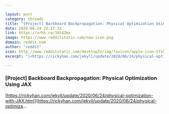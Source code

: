 ```yaml
---

layout: post
category: threads
title: "[Project] Backboard Backpropagation: Physical Optimization Using JAX"
date: 2020-06-24 22:17:33
link: https://vrhk.co/3dt4Zmx
image: https://www.redditstatic.com/new-icon.png
domain: reddit.com
author: "reddit"
icon: http://www.redditstatic.com/desktop2x/img/favicon/apple-icon-57x57.png
excerpt: "[<https://rickyhan.com/jekyll/update/2020/06/24/physical-optimization-with-JAX.html>](<https://rickyhan.com/jekyll/update/2020/06/24/physical-optimiza>..."

---
```


### [Project] Backboard Backpropagation: Physical Optimization Using JAX

[<https://rickyhan.com/jekyll/update/2020/06/24/physical-optimization-with-JAX.html>](<https://rickyhan.com/jekyll/update/2020/06/24/physical-optimiza>...